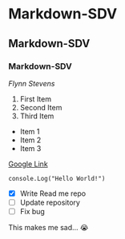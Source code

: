 # Markdown-SDV
## Markdown-SDV
### Markdown-SDV

*Flynn Stevens*

1. First Item
2. Second Item
3. Third Item 

- Item 1
- Item 2
- Item 3

[Google Link](https://www.google.com/)

`console.Log("Hello World!")`

- [x] Write Read me repo
- [ ] Update repository
- [ ] Fix bug

This makes me sad... :sob: